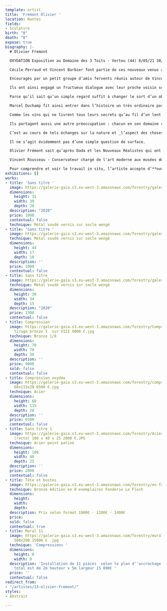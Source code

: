```yaml
---
template: artist
title: 'Fremont Olivier '
location: Nantes
fields:
- Sculpture
birth: "0"
death: "0"
expose: true
biography: |-
  # Olivier Fremont

  OXYDATION Exposition au Domaine des 3 Toits - Vertou (44) 8/05/21 30/06/21

  Cécile Perraud et Vincent Barbier font partie de ces nouveaux venus au métier de la vigne et du vin qui officient avec l’enthousiasme et la foi des convertis. Ils s’inscrivent fidèlement dans la tradition du terroir qui les accueille et s’adonnent tout aussi passionnément à la recherche et à l’expérimentation.

  Encouragés par un petit groupe d’amis fervents réunis autour de Vincent Rousseau, anciennement conservateur chargé des collections d’art moderne au Musée d’Arts de Nantes, Cécile et Vincent ont généreusement proposé à des artistes plasticiens de se joindre à leur belle aventure.

  Ils ont ainsi engagé un fructueux dialogue avec leur proche voisin sculpteur.

  Parce qu’il sait qu’un simple regard suffit à changer le sort d’un objet délaissé, Olivier Frémont trouve ses matériaux au gré de ses incursions dans l’antre des ferrailleurs. Il prend dignement place dans la grande famille de ceux qui, à l’instar du chiffonnier de [Baudelaire, dans _l’Ame du Vin_](https://www.youtube.com/watch?v=LWYhiUA44Ng "BAUDELAIRE CHARLES ")_,_ glanent leur bien dans « _le capharnaüm des rebuts_ » : «_il fait un triage, un choix intelligent, il_ _ramasse comme un avare un trésor»._

  Marcel Duchamp fit ainsi entrer dans l’histoire un très ordinaire porte- bouteille et Jean Dubuffet révéla la beauté brute de créations dédaignées.

  Comme les vins qui ne livrent tous leurs secrets qu’au fil d’un lent processus de maturation, les rêveries métalliques d’Oliver Frémont ne prennent réellement corps qu’au terme d’un patient travail sensible et physique de composition. En pratique, le maître de chai et le sculpteur exercent une même activité, l’art de l_’assemblage_. Qu’il s’agisse de marier des saveurs ou de conjuguer des formes, ils ont tous deux pour tâche d’associer justement en une même réalisation des éléments d'origines diverses.

  Ils partagent aussi une autre préoccupation : chacun en son domaine reste particulièrement attentif - mais pour des raisons différentes - au phénomène chimique de l’_oxydation_. Le vigneron en redoute les conséquences néfastes sur la qualité de sa production. Le sculpteur en assume pleinement les effets qui constituent en quelque sorte la peau vivante de ses œuvres.

  C’est au cours de tels échanges sur la nature et _l’aspect des choses_ que cette exposition est née.

  Il ne s’agit évidemment pas d’une simple question de surface.

  Olivier Frémont sait qu’après Dada et les Nouveaux Réalistes qui ont magnifiquement ouvert la voie, beaucoup d’artistes ont succombé aux sirènes de la récupération mais, lui-même, n’a jamais été vraiment séduit par la poétique de l’objet « tout fait ». Les débris et restes qu’il recueille et réunit précautionneusement n’ont plus d’histoire : il « opère » au chevet de ces lambeaux suturés pour redonner couleur et vie à la chair du fer. A ce stade de recherche dans les entrailles métalliques le choix d’un rendu lisse ou rugueux, mat ou verni ne relève plus que d’un impossible défi : exprimer les états d’âme de la matière.

  Vincent Rousseau - Conservateur chargé de l'art moderne aux musées des Arts de Nantes de 1975 à 2011.

  Pour comprendre et voir le travail in situ, l’artiste accepte d’**ouvrir** **son** **atelier** sur rendez-vous. Contactez-moi pour organiser une visite privée au 02-40-48-14-91 (max 6 personnes)
exhibitions: []
works:
- title: 'Sans titre '
  image: https://galerie-gaia.s3.eu-west-3.amazonaws.com/forestry/galerie-gaia-olivier-fremont-sans-titre-1.JPG
  dimensions:
    height: 31
    width: 39
    depth: 28
  description: "2020"
  price: 1800
  contextual: false
  technique: Métal soudé vernis sur socle wengé
- title: 'Sans titre '
  image: https://galerie-gaia.s3.eu-west-3.amazonaws.com/forestry/galerie-gaia-olivier-fremont-44x17x10.jpg
  technique: Métal soudé vernis sur socle wengé
  dimensions:
    height: 44
    width: 17
    depth: 10
  description: ''
  price: 1000
  contextual: false
- title: Sans titre
  image: https://galerie-gaia.s3.eu-west-3.amazonaws.com/forestry/galerie-gaia-olivier-fremont-sans-titre-3.jpg
  technique: Métal soudé vernis sur socle wengé
  dimensions:
    height: 30
    width: 34
    depth: 15
  description: "2020"
  price: 1500
  contextual: false
- title: Compression
  image: https://galerie-gaia.s3.eu-west-3.amazonaws.com/forestry/Compression 70x70x30
    tirage bronze I  sur VIII 9000 €.jpg
  technique: Bronze 1/8
  dimensions:
    height: 70
    width: 70
    depth: 30
  description: ''
  price: 9000
  sold: false
  contextual: false
- title: Compression oxydée
  image: https://galerie-gaia.s3.eu-west-3.amazonaws.com/forestry/compression oxydée
    68x115x20 6500 €.jpg
  technique: Acier
  dimensions:
    height: 68
    width: 115
    depth: 20
  description: ''
  price: 6500
  contextual: false
- title: Sans titre 1
  image: https://galerie-gaia.s3.eu-west-3.amazonaws.com/forestry/Acier peint patinée
    (recto) 108 x 40 x 25 2000 €.JPG
  technique: Acier peint patiné
  dimensions:
    height: 108
    width: 40
    depth: 25
  description: ''
  price: 2000
  contextual: false
- title: Tête et bustes
  image: https://galerie-gaia.s3.eu-west-3.amazonaws.com/forestry/en-famille-la-derniere-serie-des-bronze.jpg
  technique: Bronze édition en 8 exemplaires Fonderie Le Floch
  dimensions:
    height: 
    width: 
    depth: 
  description: Prix selon format 1000€ - 1200€ - 1400€
  price: 
  sold: false
  contextual: true
- title: Mural 11
  image: https://galerie-gaia.s3.eu-west-3.amazonaws.com/forestry/mural 11 compressions
    500x200 15000 € .jpg
  technique: 'Compressions '
  dimensions:
    height: 0
    width: 0
  description: 'Installation de 11 pièces  selon le plan d''accrochage le gabarit
    total est de 2m hauteur x 5m largeur 15 000€ '
  price: ''
  contextual: false
redirect_from:
- "/artistes/13-olivier-fremont/"
styles:
- Abstrait

---
```

